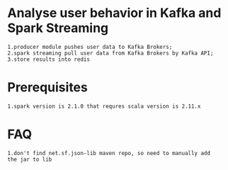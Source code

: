 Analyse user behavior in Kafka and Spark Streaming
============
    1.producer module pushes user data to Kafka Brokers;
    2.spark streaming pull user data from Kafka Brokers by Kafka API;
    3.store results into redis

Prerequisites
============
    1.spark version is 2.1.0 that requres scala version is 2.11.x
    
FAQ
========
    1.don't find net.sf.json-lib maven repo, so need to manually add 
    the jar to lib

